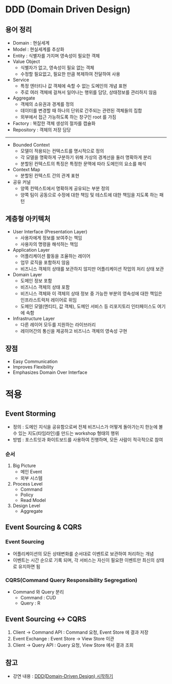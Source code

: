 # DDD (Domain Driven Design)

## 용어 정리
- Domain : 현실세계
- Model : 현실세계를 추상화
- Entity : 식별자를 가지며 영속성이 필요한 객체
- Value Object
    - 식별자가 없고, 영속성이 필요 없는 객체 
    - 수정할 필요없고, 필요한 만큼 복제하여 전달하여 사용
- Service 
    - 특정 엔터티나 값 객체에 속할 수 없는 도메인의 개념 표현 
    - 주로 여러 객체에 걸쳐서 일어나는 행위를 담당, 상태정보를 관리하지 않음
- Aggregate
    - 객체의 소유권과 경계를 정의
    - 데이터를 변경할 때 하나의 단위로 간주되는 관련된 객체들의 집합
    - 외부에서 접근 가능하도록 하는 창구인 root 를 가짐
- Factory : 복잡한 객체 생성의 절차를 캡슐화
- Repository : 객체의 저장 담당

----
- Bounded Context
    - 모델이 적용되는 컨텍스트를 명시적으로 정의
    - 각 모델을 명확하게 구분하기 위해 가상의 경계선을 둘러 명확하게 분리
    - 분할된 컨텍스트의 특징은 특정한 문맥에 따라 도메인의 요소를 해석
- Context Map
    - 분할된 컨텍스트 간의 관계 표현
- 공유 커널
    - 양쪽 컨텍스트에서 명확하게 공유되는 부분 정의
    - 양쪽 팀이 공동으로 수정에 대한 책임 및 테스트에 대한 책임을 지도록 하는 패턴


## 계층형 아키텍처
- User Interface (Presentation Layer)
    - 사용자에게 정보를 보여주는 책임 
    - 사용자의 명령을 해석하는 책임
- Application Layer
    - 어플리케이션 활동을 조율하는 레이어
    - 업무 로직을 포함하지 않음
    - 비즈니스 객체의 상태를 보관하지 않지만 어플리케이션 작업의 처리 상태 보관
- Domain Layer
    - 도메인 정보 포함
    - 비즈니스 객체의 상태 포함
    - 비즈니스 객체와 이 객체의 상태 정보 중 가능한 부분의 영속성에 대한 책임은 인프라스트럭처 레이어로 위임
    - 도메인 모델(엔티티, 값 객체), 도메인 서비스 등 리포지토리 인터페이스도 여기에 속함
- Infrastructure Layer
    - 다른 레이어 모두를 지원하는 라이브러리
    - 레이어간의 통신을 제공하고 비즈니스 객체의 영속성 구현



## 장점
- Easy Communication
- Improves Flexibility
- Emphasizes Domain Over Interface

# 적용

## Event Storming
- 정의 : 도메인 지식을 공유함으로써 전체 비즈니스가 어떻게 돌아가는지 한눈에 볼 수 있는 지도(타임라인)를 만드는 workshop 형태의 행위
- 방법 : 포스트잇과 화이트보드를 사용하여 진행하며, 모든 사람이 적극적으로 참여

### 순서
1. Big Picture
    - 메인 Event
    - 외부 시스템
2. Process Level
    - Command
    - Policy
    - Read Model
3. Design Level
    - Aggregate

## Event Sourcing & CQRS
### Event Sourcing 
- 어플리케이션의 모든 상태변화를 순서대로 이벤트로 보관하여 처리하는 개념
- 이벤트는 시간 순으로 기록 되며, 각 서비스는 자신이 필요한 이벤트만 최신의 상태로 유지하면 됨

### CQRS(Command Query Responsibility Segregation)
- Command 와 Query 분리
    - Command : CUD
    - Query : R

## Event Sourcing <-> CQRS
1. Client -> Command API : Command 요청, Event Store 에 결과 저장
2. Event Exchange : Event Store -> View Store 이관
3. Client -> Query API : Query 요청, View Store 에서 결과 조회


## 참고
- 강연 내용 : [DDD(Domain-Driven Design) 시작하기](https://www.youtube.com/watch?v=td5VRmxntmw&t=2160s)